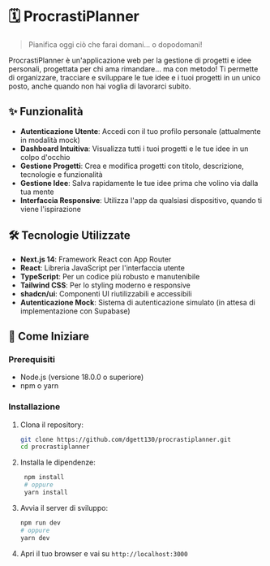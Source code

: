 # 🗓️ ProcrastiPlanner

> Pianifica oggi ciò che farai domani... o dopodomani!

ProcrastiPlanner è un'applicazione web per la gestione di progetti e idee personali, progettata per chi ama rimandare... ma con metodo! Ti permette di organizzare, tracciare e sviluppare le tue idee e i tuoi progetti in un unico posto, anche quando non hai voglia di lavorarci subito.

## ✨ Funzionalità

- **Autenticazione Utente**: Accedi con il tuo profilo personale (attualmente in modalità mock)
- **Dashboard Intuitiva**: Visualizza tutti i tuoi progetti e le tue idee in un colpo d'occhio
- **Gestione Progetti**: Crea e modifica progetti con titolo, descrizione, tecnologie e funzionalità
- **Gestione Idee**: Salva rapidamente le tue idee prima che volino via dalla tua mente
- **Interfaccia Responsive**: Utilizza l'app da qualsiasi dispositivo, quando ti viene l'ispirazione

## 🛠️ Tecnologie Utilizzate

- **Next.js 14**: Framework React con App Router
- **React**: Libreria JavaScript per l'interfaccia utente
- **TypeScript**: Per un codice più robusto e manutenibile
- **Tailwind CSS**: Per lo styling moderno e responsive
- **shadcn/ui**: Componenti UI riutilizzabili e accessibili
- **Autenticazione Mock**: Sistema di autenticazione simulato (in attesa di implementazione con Supabase)

## 🚀 Come Iniziare

### Prerequisiti

- Node.js (versione 18.0.0 o superiore)
- npm o yarn

### Installazione

1. Clona il repository:
   ```bash
   git clone https://github.com/dgett130/procrastiplanner.git
   cd procrastiplanner
   
2. Installa le dipendenze:
   ```bash
    npm install
    # oppure
    yarn install

3. Avvia il server di sviluppo:
   ```bash
   npm run dev
   # oppure
   yarn dev
   ```
   
4. Apri il tuo browser e vai su `http://localhost:3000`